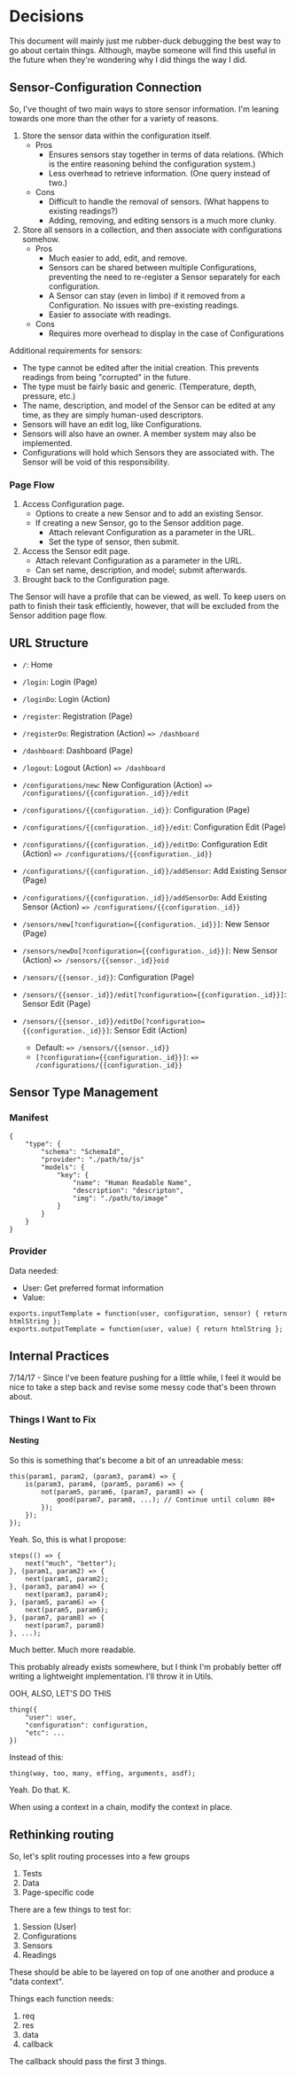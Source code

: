 # Decisions

This document will mainly just me rubber-duck debugging the best way to go about certain things. Although, maybe someone will find this useful in the future when they're wondering why I did things the way I did.

## Sensor-Configuration Connection

So, I've thought of two main ways to store sensor information. I'm leaning towards one more than the other for a variety of reasons.

1. Store the sensor data within the configuration itself.
    - Pros
        - Ensures sensors stay together in terms of data relations. (Which is the entire reasoning behind the configuration system.)
        - Less overhead to retrieve information. (One query instead of two.)
    - Cons
        - Difficult to handle the removal of sensors. (What happens to existing readings?)
        - Adding, removing, and editing sensors is a much more clunky.
2. Store all sensors in a collection, and then associate with configurations somehow.
    - Pros
        - Much easier to add, edit, and remove.
        - Sensors can be shared between multiple Configurations, preventing the need to re-register a Sensor separately for each configuration.
        - A Sensor can stay (even in limbo) if it removed from a Configuration. No issues with pre-existing readings.
        - Easier to associate with readings.
    - Cons
        - Requires more overhead to display in the case of Configurations


Additional requirements for sensors:
- The type cannot be edited after the initial creation. This prevents readings from being "corrupted" in the future.
- The type must be fairly basic and generic. (Temperature, depth, pressure, etc.)
- The name, description, and model of the Sensor can be edited at any time, as they are simply human-used descriptors.
- Sensors will have an edit log, like Configurations.
- Sensors will also have an owner. A member system may also be implemented.
- Configurations will hold which Sensors they are associated with. The Sensor will be void of this responsibility.

### Page Flow

1. Access Configuration page.
    - Options to create a new Sensor and to add an existing Sensor.
    - If creating a new Sensor, go to the Sensor addition page.
        - Attach relevant Configuration as a parameter in the URL.
        - Set the type of sensor, then submit.
2. Access the Sensor edit page.
    - Attach relevant Configuration as a parameter in the URL.
    - Can set name, description, and model; submit afterwards.
3. Brought back to the Configuration page.

The Sensor will have a profile that can be viewed, as well. To keep users on path to finish their task efficiently, however, that will be excluded from the Sensor addition page flow.

## URL Structure

- `/`: Home

- `/login`: Login (Page)
- `/loginDo`: Login (Action)

- `/register`: Registration (Page)
- `/registerDo`: Registration (Action) `=> /dashboard`
- `/dashboard`: Dashboard (Page)
- `/logout`: Logout (Action) `=> /dashboard`

- `/configurations/new`: New Configuration (Action) `=> /configurations/{{configuration._id}}/edit`
- `/configurations/{{configuration._id}}`: Configuration (Page)
- `/configurations/{{configuration._id}}/edit`: Configuration Edit (Page)
- `/configurations/{{configuration._id}}/editDo`: Configuration Edit (Action) `=> /configurations/{{configuration._id}}`
- `/configurations/{{configuration._id}}/addSensor`: Add Existing Sensor (Page)
- `/configurations/{{configuration._id}}/addSensorDo`: Add Existing Sensor (Action) `=> /configurations/{{configuration._id}}`

- `/sensors/new[?configuration={{configuration._id}}]`: New Sensor (Page)
- `/sensors/newDo[?configuration={{configuration._id}}]`: New Sensor (Action) `=> /sensors/{{sensor._id}}oid`
- `/sensors/{{sensor._id}}`: Configuration (Page)
- `/sensors/{{sensor._id}}/edit[?configuration={{configuration._id}}]`: Sensor Edit (Page)
- `/sensors/{{sensor._id}}/editDo[?configuration={{configuration._id}}]`: Sensor Edit (Action)
    - Default: `=> /sensors/{{sensor._id}}`
    - `[?configuration={{configuration._id}}]`: `=> /configurations/{{configuration._id}}`

## Sensor Type Management

### Manifest

```
{
    "type": {
        "schema": "SchemaId",
        "provider": "./path/to/js"
        "models": {
            "key": {
                "name": "Human Readable Name",
                "description": "descripton",
                "img": "./path/to/image"
            }
        }
    }
}
```

### Provider

Data needed:
- User: Get preferred format information
- Value: 

```
exports.inputTemplate = function(user, configuration, sensor) { return htmlString };
exports.outputTemplate = function(user, value) { return htmlString };
```


## Internal Practices

7/14/17 - Since I've been feature pushing for a little while, I feel it would be nice to take a step back and revise some messy code that's been thrown about.

### Things I Want to Fix

#### Nesting

So this is something that's become a bit of an unreadable mess:

```
this(param1, param2, (param3, param4) => {
    is(param3, param4, (param5, param6) => {
        not(param5, param6, (param7, param8) => {
            good(param7, param8, ...); // Continue until column 80+
        });
    });
});
```

Yeah. So, this is what I propose:

```
steps(() => {
    next("much", "better");
}, (param1, param2) => {
    next(param1, param2);
}, (param3, param4) => {
    next(param3, param4);
}, (param5, param6) => {
    next(param5, param6);
}, (param7, param8) => {
    next(param7, param8)
}, ...);
```

Much better. Much more readable.

This probably already exists somewhere, but I think I'm probably better off writing a lightweight implementation. I'll throw it in Utils.

OOH, ALSO, LET'S DO THIS

```
thing({
    "user": user,
    "configuration": configuration,
    "etc": ...
})
```

Instead of this:

```
thing(way, too, many, effing, arguments, asdf);
```

Yeah. Do that. K.

When using a context in a chain, modify the context in place.

## Rethinking routing

So, let's split routing processes into a few groups

1. Tests
2. Data
3. Page-specific code

There are a few things to test for:

1. Session (User)
2. Configurations
2. Sensors
4. Readings

These should be able to be layered on top of one another and produce a "data context".

Things each function needs:

1. req
2. res
3. data
4. callback

The callback should pass the first 3 things.